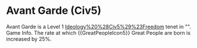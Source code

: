 # Avant Garde (Civ5)

Avant Garde is a Level 1 [Ideology%20%28Civ5%29%23Freedom](Freedom) tenet in "".
Game Info.
The rate at which {{GreatPeopleIcon5}} Great People are born is increased by 25%.